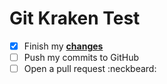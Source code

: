 # Git Kraken Test
- [x] Finish my [**changes**](http://www.google.com)
- [ ] Push my commits to GitHub
- [ ] Open a pull request :neckbeard:

